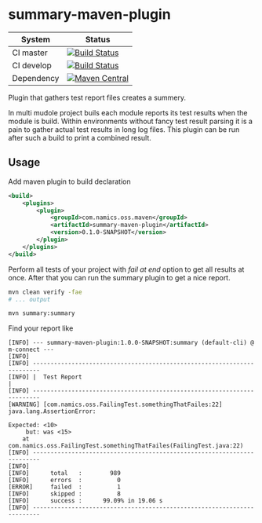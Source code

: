 # summary-maven-plugin


System        | Status
--------------|------------------------------------------------        
CI master     | [![Build Status][travis-master]][travis-url]
CI develop    | [![Build Status][travis-develop]][travis-url]
Dependency    | [![Maven Central](https://maven-badges.herokuapp.com/maven-central/com.namics.oss.java.tools/java-tools/badge.svg)](https://maven-badges.herokuapp.com/maven-central/com.namics.oss.java.tools/java-tools)


Plugin that gathers test report files creates a summery.

In multi mudole project buils each module reports its test results when the module is build.
Within environments without fancy test result parsing it is a pain to gather actual test results in long log files.
This plugin can be run after such a build to print a combined result.   

## Usage

Add maven plugin to build declaration

```xml
<build>
	<plugins>	
		<plugin>
			<groupId>com.namics.oss.maven</groupId>
			<artifactId>summary-maven-plugin</artifactId>
			<version>0.1.0-SNAPSHOT</version>
		</plugin>
	</plugins>
</build>
```

Perform all tests of your project with _fail at end_ option to get all results at once. After that you can run the summary plugin to get a nice report. 

```bash
mvn clean verify -fae
# ... output

mvn summary:summary
```

Find your report like

```text
[INFO] --- summary-maven-plugin:1.0.0-SNAPSHOT:summary (default-cli) @ m-connect ---
[INFO] 
[INFO] ------------------------------------------------------------------------
[INFO] |  Test Report                                                         |
[INFO] ------------------------------------------------------------------------
[WARNING] [com.namics.oss.FailingTest.somethingThatFailes:22] java.lang.AssertionError: 

Expected: <10>
     but: was <15>
	at com.namics.oss.FailingTest.somethingThatFailes(FailingTest.java:22)
[INFO] ------------------------------------------------------------------------
[INFO] 
[INFO]  	total   :        989
[INFO]  	errors  :          0
[ERROR] 	failed  :          1
[INFO]  	skipped :          8
[INFO]  	success :      99.09% in 19.06 s
[INFO] ------------------------------------------------------------------------
```
                	
[travis-master]: https://travis-ci.org/andreschaefer/summary-maven-plugin.svg?branch=master
[travis-develop]: https://travis-ci.org/andreschaefer/summary-maven-plugin.svg?branch=develop
[travis-url]: https://travis-ci.org/andreschaefer/summary-maven-plugin